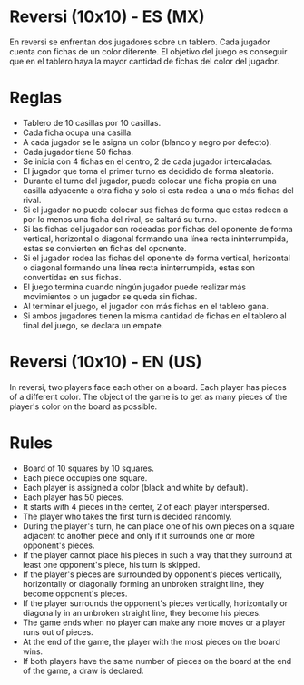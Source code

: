 # Reversi (10x10) - ES (MX)
En reversi se enfrentan dos jugadores sobre un tablero. Cada jugador cuenta con fichas de un color diferente. El objetivo del juego es conseguir que en el tablero haya la mayor cantidad de fichas del color del jugador. 

# Reglas 
- Tablero de 10 casillas por 10 casillas.
- Cada ficha ocupa una casilla.
- A cada jugador se le asigna un color (blanco y negro por defecto).
- Cada jugador tiene 50 fichas.
- Se inicia con 4 fichas en el centro, 2 de cada jugador intercaladas.
- El jugador que toma el primer turno es decidido de forma aleatoria.
- Durante el turno del jugador, puede colocar una ficha propia en una casilla adyacente a otra ficha y solo si esta rodea a una o más fichas del rival.
- Si el jugador no puede colocar sus fichas de forma que estas rodeen a por lo menos una ficha del rival, se saltará su turno.
- Si las fichas del jugador son rodeadas por fichas del oponente de forma vertical, horizontal o diagonal formando una línea recta ininterrumpida, estas se convierten en fichas del oponente.
- Si el jugador rodea las fichas del oponente de forma vertical, horizontal o diagonal formando una línea recta ininterrumpida, estas son convertidas en sus fichas.
- El juego termina cuando ningún jugador puede realizar más movimientos o un jugador se queda sin fichas.
- Al terminar el juego, el jugador con más fichas en el tablero gana.
- Si ambos jugadores tienen la misma cantidad de fichas en el tablero al final del juego, se declara un empate.

# Reversi (10x10) - EN (US)
In reversi, two players face each other on a board. Each player has pieces of a different color. The object of the game is to get as many pieces of the player's color on the board as possible.

# Rules
- Board of 10 squares by 10 squares.
- Each piece occupies one square.
- Each player is assigned a color (black and white by default).
- Each player has 50 pieces.
- It starts with 4 pieces in the center, 2 of each player interspersed.
- The player who takes the first turn is decided randomly.
- During the player's turn, he can place one of his own pieces on a square adjacent to another piece and only if it surrounds one or more opponent's pieces.
- If the player cannot place his pieces in such a way that they surround at least one opponent's piece, his turn is skipped.
- If the player's pieces are surrounded by opponent's pieces vertically, horizontally or diagonally forming an unbroken straight line, they become opponent's pieces.
- If the player surrounds the opponent's pieces vertically, horizontally or diagonally in an unbroken straight line, they become his pieces.
- The game ends when no player can make any more moves or a player runs out of pieces.
- At the end of the game, the player with the most pieces on the board wins.
- If both players have the same number of pieces on the board at the end of the game, a draw is declared.
